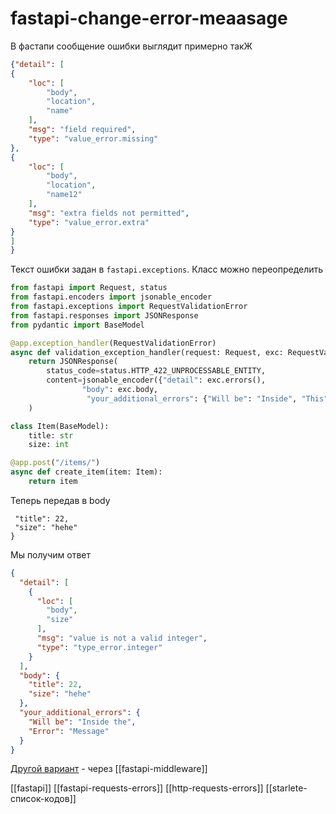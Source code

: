 # fastapi-change-error-meaasage

В фастапи сообщение ошибки выглядит примерно такЖ

```json
{"detail": [
{
    "loc": [
        "body",
        "location",
        "name"
    ],
    "msg": "field required",
    "type": "value_error.missing"
},
{
    "loc": [
        "body",
        "location",
        "name12"
    ],
    "msg": "extra fields not permitted",
    "type": "value_error.extra"
}
]
}
```

Текст ошибки задан в `fastapi.exceptions`. Класс можно переопределить

```python
from fastapi import Request, status
from fastapi.encoders import jsonable_encoder
from fastapi.exceptions import RequestValidationError
from fastapi.responses import JSONResponse
from pydantic import BaseModel

@app.exception_handler(RequestValidationError)
async def validation_exception_handler(request: Request, exc: RequestValidationError):
    return JSONResponse(
        status_code=status.HTTP_422_UNPROCESSABLE_ENTITY,
        content=jsonable_encoder({"detail": exc.errors(),
                "body": exc.body,
                 "your_additional_errors": {"Will be": "Inside", "This":" Error message"}}),
    )

class Item(BaseModel):
    title: str
    size: int

@app.post("/items/")
async def create_item(item: Item):
    return item
```

Теперь передав в body

```json{
 "title": 22,
 "size": "hehe"
}
```

Мы получим ответ

```json
{
  "detail": [
    {
      "loc": [
        "body",
        "size"
      ],
      "msg": "value is not a valid integer",
      "type": "type_error.integer"
    }
  ],
  "body": {
    "title": 22,
    "size": "hehe"
  },
  "your_additional_errors": {
    "Will be": "Inside the",
    "Error": "Message"
  }
}
```

[Другой вариант](https://stackoverflow.com/a/60274832) - через [[fastapi-middleware]]

[[fastapi]]
[[fastapi-requests-errors]]
[[http-requests-errors]]
[[starlete-список-кодов]]
